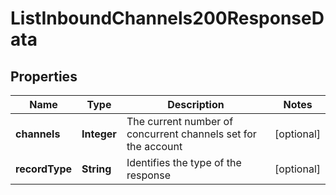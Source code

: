 

# ListInboundChannels200ResponseData


## Properties

| Name | Type | Description | Notes |
|------------ | ------------- | ------------- | -------------|
|**channels** | **Integer** | The current number of concurrent channels set for the account |  [optional] |
|**recordType** | **String** | Identifies the type of the response |  [optional] |



